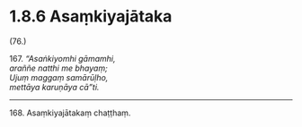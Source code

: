 # 1.8.6 Asaṃkiyajātaka

(76.)

167\. _“Asaṅkiyomhi gāmamhi,_  
_araññe natthi me bhayaṃ;_  
_Ujuṃ maggaṃ samārūḷho,_  
_mettāya karuṇāya cā”ti._  

---

168\. Asaṃkiyajātakaṃ chaṭṭhaṃ.
